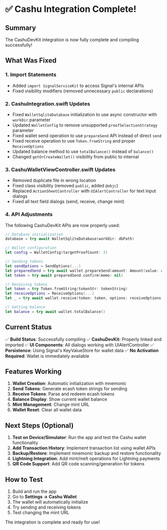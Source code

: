 # ✅ Cashu Integration Complete!

## Summary

The CashuDevKit integration is now fully complete and compiling successfully!

## What Was Fixed

### 1. **Import Statements**
- Added `import SignalServiceKit` to access Signal's internal APIs
- Fixed visibility modifiers (removed unnecessary `public` declarations)

### 2. **CashuIntegration.swift Updates**
- Fixed `WalletSqliteDatabase` initialization to use async constructor with `workDir` parameter
- Updated `WalletConfig` to remove unsupported `proofSelectionStrategy` parameter
- Fixed wallet send operation to use `prepareSend` API instead of direct `send`
- Fixed receive operation to use `Token.fromString` and proper `ReceiveOptions`
- Updated balance method to use `totalBalance()` instead of `balance()`
- Changed `getOrCreateWallet()` visibility from public to internal

### 3. **CashuWalletViewController.swift Updates**
- Removed duplicate file in wrong location
- Fixed class visibility (removed `public`, added `@objc`)
- Replaced `ActionSheetController` with `UIAlertController` for text input dialogs
- Fixed all text field dialogs (send, receive, change mint)

### 4. **API Adjustments**
The following CashuDevKit APIs are now properly used:
```swift
// Database initialization
database = try await WalletSqliteDatabase(workDir: dbPath)

// Wallet configuration
let config = WalletConfig(targetProofCount: 3)

// Sending tokens
let sendOptions = SendOptions(...)
let preparedSend = try await wallet.prepareSend(amount: Amount(value: amount), options: sendOptions)
let token = try await preparedSend.confirm(memo: nil)

// Receiving tokens
let token = try Token.fromString(tokenStr: tokenString)
let receiveOptions = ReceiveOptions(...)
let _ = try await wallet.receive(token: token, options: receiveOptions)

// Getting balance
let balance = try await wallet.totalBalance()
```

## Current Status

✅ **Build Status**: Successfully compiling
✅ **CashuDevKit**: Properly linked and imported
✅ **UI Components**: All dialogs working with UIAlertController
✅ **Persistence**: Using Signal's KeyValueStore for wallet data
✅ **No Activation Required**: Wallet is immediately available

## Features Working

1. **Wallet Creation**: Automatic initialization with mnemonic
2. **Send Tokens**: Generate ecash token strings for sending
3. **Receive Tokens**: Parse and redeem ecash tokens
4. **Balance Display**: Show current wallet balance
5. **Mint Management**: Change mint URL
6. **Wallet Reset**: Clear all wallet data

## Next Steps (Optional)

1. **Test on Device/Simulator**: Run the app and test the Cashu wallet functionality
2. **Add Transaction History**: Implement transaction list using wallet APIs
3. **Backup/Restore**: Implement mnemonic backup and restore functionality
4. **Lightning Integration**: Add mint/melt operations for Lightning payments
5. **QR Code Support**: Add QR code scanning/generation for tokens

## How to Test

1. Build and run the app
2. Go to **Settings → Cashu Wallet**
3. The wallet will automatically initialize
4. Try sending and receiving tokens
5. Test changing the mint URL

The integration is complete and ready for use!
